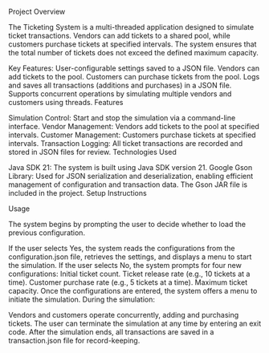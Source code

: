 
Project Overview

The Ticketing System is a multi-threaded application designed to simulate ticket transactions. Vendors can add tickets to a shared pool, while customers purchase tickets at specified intervals. The system ensures that the total number of tickets does not exceed the defined maximum capacity.


Key Features:
User-configurable settings saved to a JSON file.
Vendors can add tickets to the pool.
Customers can purchase tickets from the pool.
Logs and saves all transactions (additions and purchases) in a JSON file.
Supports concurrent operations by simulating multiple vendors and customers using threads.
Features

Simulation Control: Start and stop the simulation via a command-line interface.
Vendor Management: Vendors add tickets to the pool at specified intervals.
Customer Management: Customers purchase tickets at specified intervals.
Transaction Logging: All ticket transactions are recorded and stored in JSON files for review.
Technologies Used

Java SDK 21: The system is built using Java SDK version 21.
Google Gson Library: Used for JSON serialization and deserialization, enabling efficient management of configuration and transaction data. The Gson JAR file is included in the project.
Setup Instructions

  
Usage

The system begins by prompting the user to decide whether to load the previous configuration.

If the user selects Yes, the system reads the configurations from the configuration.json file, retrieves the settings, and displays a menu to start the simulation.
If the user selects No, the system prompts for four new configurations:
Initial ticket count.
Ticket release rate (e.g., 10 tickets at a time).
Customer purchase rate (e.g., 5 tickets at a time).
Maximum ticket capacity.
Once the configurations are entered, the system offers a menu to initiate the simulation. During the simulation:

Vendors and customers operate concurrently, adding and purchasing tickets.
The user can terminate the simulation at any time by entering an exit code.
After the simulation ends, all transactions are saved in a transaction.json file for record-keeping.
